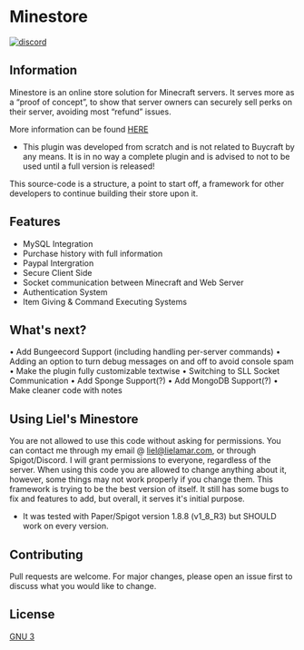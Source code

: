 # Minestore

[<img alt="discord" src="https://lielamar.com/other/github_discord.png" size=1.5>](https://discord.gg/NzgBrqR)
<br>

## Information
Minestore is an online store solution for Minecraft servers.
It serves more as a “proof of concept”, to show that server owners can securely sell perks on their server, avoiding most “refund” issues.

More information can be found [HERE](https://docs.google.com/document/d/1Gqy6RHqojxX5QjQuuB6GWjKTvyUgBUTPidzOyTKpOa4)

* This plugin was developed from scratch and is not related to Buycraft by any means.
It is in no way a complete plugin and is advised to not to be used until a full version is released!

This source-code is a structure, a point to start off, a framework for other developers to continue building their store upon it.


## Features
* MySQL Integration
* Purchase history with full information
* Paypal Intergration
* Secure Client Side
* Socket communication between Minecraft and Web Server
* Authentication System
* Item Giving & Command Executing Systems


## What's next?
• Add Bungeecord Support (including handling per-server commands)
• Adding an option to turn debug messages on and off to avoid console spam
• Make the plugin fully customizable textwise
• Switching to SLL Socket Communication
• Add Sponge Support(?)
• Add MongoDB Support(?)
• Make cleaner code with notes

## Using Liel's Minestore
You are not allowed to use this code without asking for permissions.
You can contact me through my email @ liel@lielamar.com, or through Spigot/Discord. I will grant permissions to everyone, regardless of the server.
When using this code you are allowed to change anything about it, however, some things may not work properly if you change them.
This framework is trying to be the best version of itself. It still has some bugs to fix and features to add, but overall, it serves it's initial purpose.

* It was tested with Paper/Spigot version 1.8.8 (v1_8_R3) but SHOULD work on every version.


## Contributing
Pull requests are welcome. For major changes, please open an issue first to discuss what you would like to change.

## License
[GNU 3](https://choosealicense.com/licenses/agpl-3.0/)

